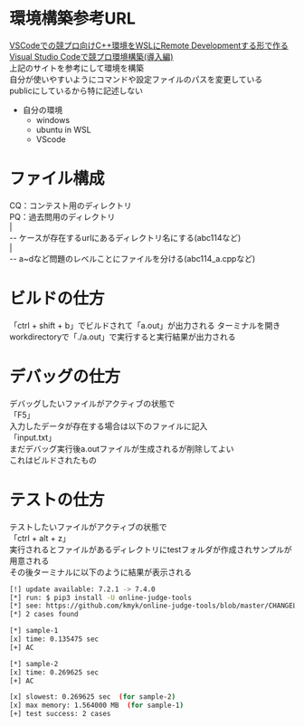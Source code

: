 # 環境構築参考URL
[VSCodeでの競プロ向けC++環境をWSLにRemote Developmentする形で作る](https://qiita.com/yoyomion/items/ed60a89009616f2efd55)  
[Visual Studio Codeで競プロ環境構築(導入編)](https://qiita.com/AokabiC/items/e9312856f588dd9303ed)  
上記のサイトを参考にして環境を構築  
自分が使いやすいようにコマンドや設定ファイルのパスを変更している  
publicにしているから特に記述しない  
* 自分の環境
  * windows
  * ubuntu in WSL
  * VScode


# ファイル構成
CQ：コンテスト用のディレクトリ  
PQ：過去問用のディレクトリ  
|  
-- ケースが存在するurlにあるディレクトリ名にする(abc114など)  
|  
-- a~dなど問題のレベルことにファイルを分ける(abc114_a.cppなど)

# ビルドの仕方

「ctrl + shift + b」でビルドされて「a.out」が出力される
ターミナルを開きworkdirectoryで「./a.out」で実行すると実行結果が出力される

# デバッグの仕方
デバッグしたいファイルがアクティブの状態で  
「F5」  
入力したデータが存在する場合は以下のファイルに記入  
「input.txt」  
まだデバッグ実行後a.outファイルが生成されるが削除してよい  
これはビルドされたもの

# テストの仕方

テストしたいファイルがアクティブの状態で  
「ctrl + alt + z」  
実行されるとファイルがあるディレクトリにtestフォルダが作成されサンプルが用意される  
その後ターミナルに以下のように結果が表示される  
```bash
[!] update available: 7.2.1 -> 7.4.0
[*] run: $ pip3 install -U online-judge-tools
[*] see: https://github.com/kmyk/online-judge-tools/blob/master/CHANGELOG.md
[*] 2 cases found

[*] sample-1
[x] time: 0.135475 sec
[+] AC

[*] sample-2
[x] time: 0.269625 sec
[+] AC

[x] slowest: 0.269625 sec  (for sample-2)
[x] max memory: 1.564000 MB  (for sample-1)
[+] test success: 2 cases
```

